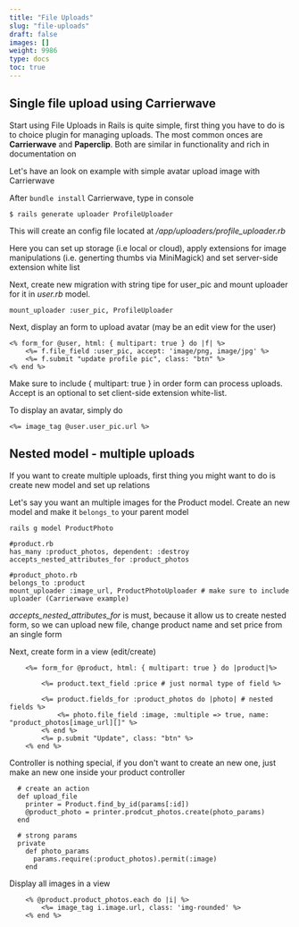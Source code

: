 ```yaml
---
title: "File Uploads"
slug: "file-uploads"
draft: false
images: []
weight: 9986
type: docs
toc: true
---
```


## Single file upload using Carrierwave
Start using File Uploads in Rails is quite simple, first thing you have to do is to choice plugin for managing uploads. The most common onces are **Carrierwave** and **Paperclip**. Both are similar in functionality and rich in documentation on 

Let's have an look on example with simple avatar upload image with Carrierwave

After `bundle install` Carrierwave, type in console

    $ rails generate uploader ProfileUploader

This will create an config file located at */app/uploaders/profile_uploader.rb*

Here you can set up storage (i.e local or cloud), apply extensions for image manipulations (i.e. generting thumbs via MiniMagick) and set server-side extension white list

Next, create new migration with string tipe for user_pic and mount uploader for it in *user.rb* model.

    mount_uploader :user_pic, ProfileUploader

Next, display an form to upload avatar (may be an edit view for the user)

    <% form_for @user, html: { multipart: true } do |f| %>
        <%= f.file_field :user_pic, accept: 'image/png, image/jpg' %>
        <%= f.submit "update profile pic", class: "btn" %>
    <% end %>

Make sure to include { multipart: true } in order form can process uploads. Accept is an optional to set client-side extension white-list.

To display an avatar, simply do

    <%= image_tag @user.user_pic.url %>

## Nested model - multiple uploads
If you want to create multiple uploads, first thing you might want to do is create new model and set up relations

Let's say you want an multiple images for the Product model. Create an new model and make it `belongs_to` your parent model

    rails g model ProductPhoto

    #product.rb
    has_many :product_photos, dependent: :destroy
    accepts_nested_attributes_for :product_photos

    #product_photo.rb
    belongs_to :product
    mount_uploader :image_url, ProductPhotoUploader # make sure to include uploader (Carrierwave example)

*accepts_nested_attributes_for* is must, because it allow us to create nested form, so we can upload new file, change product name and set price from an single form

Next, create form in a view (edit/create)

        <%= form_for @product, html: { multipart: true } do |product|%>

            <%= product.text_field :price # just normal type of field %>

            <%= product.fields_for :product_photos do |photo| # nested fields %>
                <%= photo.file_field :image, :multiple => true, name: "product_photos[image_url][]" %>
            <% end %>
            <%= p.submit "Update", class: "btn" %>
        <% end %>

Controller is nothing special, if you don't want to create an new one, just make an new one inside your product controller 

      # create an action
      def upload_file
        printer = Product.find_by_id(params[:id])
        @product_photo = printer.prodcut_photos.create(photo_params)
      end

      # strong params
      private
        def photo_params
          params.require(:product_photos).permit(:image)
        end

Display all images in a view

        <% @product.product_photos.each do |i| %>
            <%= image_tag i.image.url, class: 'img-rounded' %>
        <% end %>

